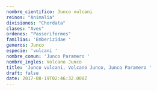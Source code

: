 ```yaml
---
nombre_cientifico: Junco vulcani
reinos: "Animalia"
divisiones: "Chordata"
clases: "Aves"
ordenes: "Passeriformes"
familias: 'Emberizidae '
generos: Junco
especie: 'vulcani '
nombre_comun: 'Junco Paramero '
nombre_ingles: Volcano Junco
title: 'Junco vulcani, Volcano Junco, Junco Paramero '
draft: false
date: 2017-08-19T02:46:32.000Z
---
```


